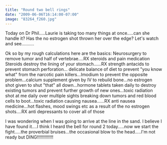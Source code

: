 ```yaml
---
title: "Round two bell rings"
date: "2009-06-06T16:14:00-07:00"
image: "83264_f260.jpg"
---
```


Today on Dr Phil.....Laurie is taking too many things at once.....can she handle it? Has the no estrogen shot thrown her over the edge? Let's watch and see..........

Ok so by my rough calculations here are the basics:
Neurosurgery to remove tumor and half of vertebrae....RX steroids and pain medication
Steroids destroy the lining of your stomach......RX strength antacids to prevent stomach perforation... delicate balance of diet to prevent "you know what" from the narcotic pain killers...Imodium to prevent the opposite problem...calcium supplement given by IV to rebuild bone...no estrogen shot given to shut "that" all down...hormone tablets taken daily to destroy existing tumors and prevent further growth of new ones...toxic radiation shot at me daily over multiple sights breaking down tumors and red blood cells to boot...toxic radiation causing nausea......RX anti nausea medicine...hot flashes, mood swings etc as a result of the no estrogen shots....RX anti depressants to cover all of those

I was wondering when I was going to arrive at the line in the sand. I believe I have found it....I think I heard the bell for round 2 today.....now we start the fight.....the proverbial bruises...the occasional blow to the head.....I'm not ready but DING!!!!!!!!!!!!!